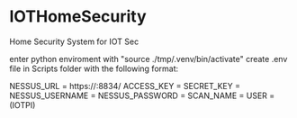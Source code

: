 # IOTHomeSecurity
Home Security System for IOT Sec

enter python enviroment with "source ./tmp/.venv/bin/activate"
create .env file in Scripts folder with the following format:

NESSUS_URL = https://<URL>:8834/
ACCESS_KEY = <Access Key>
SECRET_KEY = <Secret key>
NESSUS_USERNAME = <User>
NESSUS_PASSWORD = <Pass>
SCAN_NAME = <scan you wish to download>
USER = <user on pi> (IOTPI)
